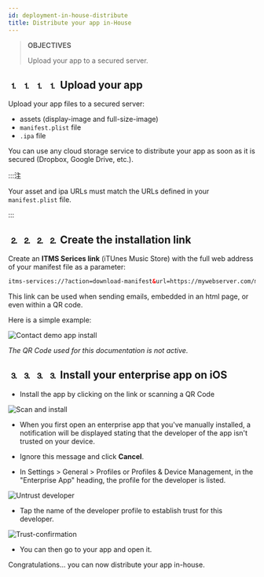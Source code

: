 ```yaml
---
id: deployment-in-house-distribute
title: Distribute your app in-House
---
```


> **OBJECTIVES**
> 
> Upload your app to a secured server.


## ⒈ ⒈ ⒈ ⒈ Upload your app

Upload your app files to a secured server:

* assets (display-image and full-size-image)
* `manifest.plist` file
* `.ipa` file

You can use any cloud storage service to distribute your app as soon as it is secured (Dropbox, Google Drive, etc.).

:::注

Your asset and ipa URLs must match the URLs defined in your `manifest.plist` file.

:::

## ⒉ ⒉ ⒉ ⒉ Create the installation link

Create an **ITMS Serices link** (iTUnes Music Store) with the full web address of your manifest file as a parameter:

```html
itms-services://?action=download-manifest&url=https://mywebserver.com/manifest.plist

```

This link can be used when sending emails, embedded in an html page, or even within a QR code.

Here is a simple example:

![Contact demo app install](img/Contact-demo-app-install.png)

*The QR Code used for this documentation is not active.*

## ⒊ ⒊ ⒊ ⒊ Install your enterprise app on iOS

* Install the app by clicking on the link or scanning a QR Code

![Scan and install](img/Scan-and-install.png)

* When you first open an enterprise app that you've manually installed, a notification will be displayed stating that the developer of the app isn't trusted on your device.

* Ignore this message and click **Cancel**.

* In Settings > General > Profiles or Profiles & Device Management, in the "Enterprise App" heading, the profile for the developer is listed.

![Untrust developer](img/Untrust-developer.png)

* Tap the name of the developer profile to establish trust for this developer.

![Trust-confirmation](img/Trust-confirmation.png)

* You can then go to your app and open it.

Congratulations... you can now distribute your app in-house.
